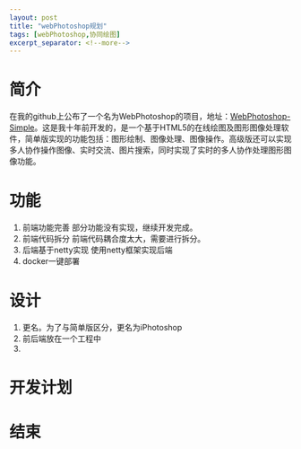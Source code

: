 ```yaml
---
layout: post
title: "webPhotoshop规划"
tags: [webPhotoshop,协同绘图]
excerpt_separator: <!--more-->
---
```


# 简介
在我的github上公布了一个名为WebPhotoshop的项目，地址：<a href="https://github.com/leanfish2011/WebPhotoshop-Simple" target="_blank">WebPhotoshop-Simple</a>。这是我十年前开发的，是一个基于HTML5的在线绘图及图形图像处理软件，简单版实现的功能包括：图形绘制、图像处理、图像操作。高级版还可以实现多人协作操作图像、实时交流、图片搜索，同时实现了实时的多人协作处理图形图像功能。

# 功能
1. 前端功能完善
   部分功能没有实现，继续开发完成。
2. 前端代码拆分
   前端代码耦合度太大，需要进行拆分。
3. 后端基于netty实现
   使用netty框架实现后端
4. docker一键部署

# 设计
1. 更名。为了与简单版区分，更名为iPhotoshop
2. 前后端放在一个工程中
3. 


# 开发计划

# 结束
